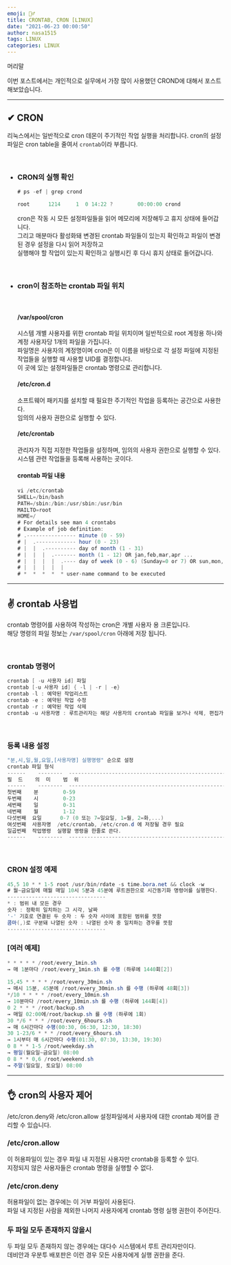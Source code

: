 ```yaml
---
emoji: 🤦‍♂️
title: CRONTAB, CRON [LINUX]
date: "2021-06-23 00:00:50"
author: nasa1515
tags: LINUX
categories: LINUX
---
```


머리말  

이번 포스트에서는 개인적으로 실무에서 가장 많이 사용했던 CROND에 대해서 포스트 해보았습니다.

---

## ✔ CRON

리눅스에서는 일반적으로 cron 데몬이 주기적인 작업 실행을 처리합니다. cron의 설정 파일은 cron table을 줄여서 ``crontab``이라 부릅니다.  

<br/>

* ### CRON의 실행 확인
	
	```cs
	# ps -ef | grep crond

  	root      1214     1  0 14:22 ?        00:00:00 crond
    ```

	cron은 작동 시 모든 설정파일들을 읽어 메모리에 저장해두고 휴지 상태에 들어갑니다.  
	그리고 매분마다 활성화돼 변경된 crontab 파일들이 있는지 확인하고 파일이 변경된 경우 설정을 다시 읽어 저장하고  
	실행해야 할 작업이 있는지 확인하고 실행시킨 후 다시 휴지 상태로 들어갑니다.  

<br/>

* ### cron이 참조하는 crontab 파일 위치


	<br/>

	#### /var/spool/cron  

	
	시스템 개별 사용자를 위한 crontab 파일 위치이며 일반적으로 root 계정용 하나와 계정 사용자당 1개의 파일을 가집니다.  
	파일명은 사용자의 계정명이며 cron은 이 이름을 바탕으로 각 설정 파일에 지정된 작업들을 실행할 때 사용할 UID를 결정합니다.  
	이 곳에 있는 설정파일들은 crontab 명령으로 관리합니다.



	#### /etc/cron.d

	
	소프트웨어 패키지를 설치할 때 필요한 주기적인 작업을 등록하는 공간으로 사용한다.  
	임의의 사용자 권한으로 실행할 수 있다.
	


	#### /etc/crontab


	관리자가 직접 지정한 작업들을 설정하며, 임의의 사용자 권한으로 실행할 수 있다.  
	시스템 관련 작업들을 등록해 사용하는 곳이다.


	#### crontab 파일 내용
    
	```cs
	vi /etc/crontab
	SHELL=/bin/bash
	PATH=/sbin:/bin:/usr/sbin:/usr/bin
	MAILTO=root
	HOME=/
	# For details see man 4 crontabs
	# Example of job definition:
	# .---------------- minute (0 - 59)
	# |  .------------- hour (0 - 23)
	# |  |  .---------- day of month (1 - 31)
	# |  |  |  .------- month (1 - 12) OR jan,feb,mar,apr ...
	# |  |  |  |  .---- day of week (0 - 6) (Sunday=0 or 7) OR sun,mon,tue,wed,thu,fri,sat
	# |  |  |  |  |
	# *  *  *  *  * user-name command to be executed
	```



---

## ✌ crontab 사용법   

crontab 명령어를 사용하여 작성하는 cron은 개별 사용자 용 크론입니다.  
 해당 명령의 파일 정보는 ``/var/spool/cron`` 아래에 저장 됩니다.  


<br/>

### crontab 명령어

```cs
crontab [ -u 사용자 id] 파일
crontab [-u 사용자 id] { -l | -r | -e}
crontab -l : 예약된 작업리스트
crontab -e : 예약된 작업 수정
crontab -r : 예약된 작업 삭제
crontab -u 사용자명 : 루트관리자는 해당 사용자의 crontab 파일을 보거나 삭제, 편집가능
```

<br/>

### 등록 내용 설정

```cs
"분,시,일,월,요일,[사용자명] 실행명령" 순으로 설정
crontab 파일 형식
------    --------  ---------------------------------------------------
필  드    의  미    범  위
------    --------  ---------------------------------------------------
첫번째    분        0-59
두번째    시        0-23
세번째    일        0-31
네번째    월        1-12
다섯번째  요일      0-7 (0 또는 7=일요일, 1=월, 2=화,...)
여섯번째  사용자명  /etc/crontab, /etc/cron.d 에 저장될 경우 필요
일곱번째  작업명령  실행할 명령을 한줄로 쓴다.
------    --------  ---------------------------------------------------
```

<br/>

### CRON 설정 예제

```cs
45,5 10 * * 1-5 root /usr/bin/rdate -s time.bora.net && clock -w
# 월~금요일에 매월 매일 10시 5분과 45분에 루트권한으로 시간동기화 명령어를 실행한다.
--------------------------------
* : 범위 내 모든 경우
숫자 : 정확히 일치하는 그 시각, 날짜
'-' 기호로 연결된 두 숫자 : 두 숫자 사이에 포함된 범위를 뜻함
콤마(,)로 구분돼 나열된 숫자 : 나열된 숫자 중 일치하는 경우를 뜻함
--------------------------------
```

### [여러 예제]

```cs
* * * * * /root/every_1min.sh
→ 매 1분마다 /root/every_1min.sh 를 수행 (하루에 1440회[2])
  
15,45 * * * * /root/every_30min.sh
→ 매시 15분, 45분에 /root/every_30min.sh 를 수행 (하루에 48회[3])
*/10 * * * * /root/every_10min.sh
→ 10분마다 /root/every_10min.sh 를 수행 (하루에 144회[4])
0 2 * * * /root/backup.sh
→ 매일 02:00에/root/backup.sh 를 수행 (하루에 1회)
30 */6 * * * /root/every_6hours.sh
→ 매 6시간마다 수행(00:30, 06:30, 12:30, 18:30)
30 1-23/6 * * * /root/every_6hours.sh
→ 1시부터 매 6시간마다 수행(01:30, 07:30, 13:30, 19:30)
0 8 * * 1-5 /root/weekday.sh
→ 평일(월요일~금요일) 08:00
0 8 * * 0,6 /root/weekend.sh
→ 주말(일요일, 토요일) 08:00
```

----
## 👌 cron의 사용자 제어  
	
/etc/cron.deny와 /etc/cron.allow 설정파일에서 사용자에 대한 crontab 제어를 관리할 수 있습니다.  


### /etc/cron.allow  


이 허용파일이 있는 경우 파일 내 지정된 사용자만 crontab을 등록할 수 있다.  
지정되지 않은 사용자들은 crontab 명령을 실행할 수 없다.


### /etc/cron.deny


허용파일이 없는 경우에는 이 거부 파일이 사용된다.  
파일 내 지정된 사람을 제외한 나머지 사용자에게 crontab 명령 실행 권한이 주어진다.


### 두 파일 모두 존재하지 않을시
    

두 파일 모두 존재하지 않는 경우에는 대다수 시스템에서 루트 관리자만이다.  
데비안과 우분투 배포판은 이런 경우 모든 사용자에게 실행 권한을 준다.



```toc
```